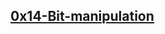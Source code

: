 ## <ins> 0x14-[Bit-manipulation](https://www.hackerearth.com/practice/basic-programming/bit-manipulation/basics-of-bit-manipulation/tutorial/)</ins>
